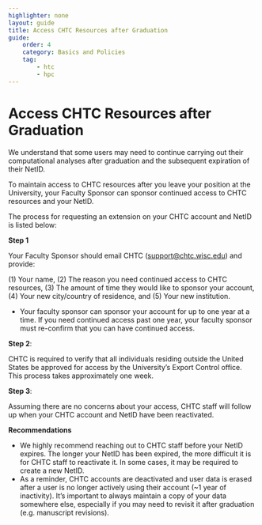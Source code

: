 ```yaml
---
highlighter: none
layout: guide
title: Access CHTC Resources after Graduation
guide:
    order: 4
    category: Basics and Policies
    tag:
        - htc
        - hpc
---
```

# Access CHTC Resources after Graduation

We understand that some users may need to continue carrying out their computational analyses after graduation and the subsequent expiration of their NetID. 

To maintain access to CHTC resources after you leave your position at the University, your Faculty Sponsor can sponsor continued access to CHTC resources and your NetID. 

The process for requesting an extension on your CHTC account and NetID is listed below: 

**Step 1**

Your Faculty Sponsor should email CHTC (support@chtc.wisc.edu) and provide:

  (1) Your name, 
  (2) The reason you need continued access to CHTC resources, 
  (3) The amount of time they would like to sponsor your account, 
  (4) Your new city/country of residence, and 
  (5) Your new institution. 

* Your faculty sponsor can sponsor your account for up to one year at a time. If you need continued access past one year, your faculty sponsor must re-confirm that you can have continued access. 

**Step 2**: 

CHTC is required to verify that all individuals residing outside the United States be approved for access by the University’s Export Control office. This process takes approximately one week. 

**Step 3**: 

Assuming there are no concerns about your access, CHTC staff will follow up when your CHTC account and NetID have been reactivated.  

**Recommendations** 
* We highly recommend reaching out to CHTC staff before your NetID expires. The longer your NetID has been expired, the more difficult it is for CHTC staff to reactivate it. In some cases, it may be required to create a new NetID.
* As a reminder, CHTC accounts are deactivated and user data is erased after a user is no longer actively using their account (~1 year of inactivity). It’s important to always maintain a copy of your data somewhere else, especially if you may need to revisit it after graduation (e.g. manuscript revisions). 
